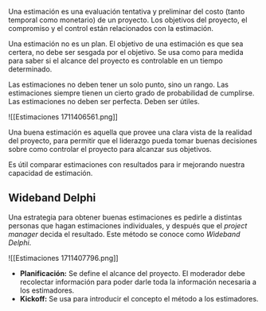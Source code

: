 Una estimación es una evaluación tentativa y preliminar del costo (tanto temporal como monetario) de un proyecto. Los objetivos del proyecto, el compromiso y el control están relacionados con la estimación.

Una estimación no es un plan. El objetivo de una estimación es que sea certera, no debe ser sesgada por el objetivo. Se usa como para medida para saber si el alcance del proyecto es controlable en un tiempo determinado.

Las estimaciones no deben tener un solo punto, sino un rango. Las estimaciones siempre tienen un cierto grado de probabilidad de cumplirse. Las estimaciones no deben ser perfecta. Deben ser útiles.

![[Estimaciones 1711406561.png]]

Una buena estimación es aquella que provee una clara vista de la realidad del proyecto, para permitir que el liderazgo pueda tomar buenas decisiones sobre como controlar el proyecto para alcanzar sus objetivos.

Es útil comparar estimaciones con resultados para ir mejorando nuestra capacidad de estimación.

## Wideband Delphi

Una estrategia para obtener buenas estimaciones es pedirle a distintas personas que hagan estimaciones individuales, y después que el *project manager* decida el resultado. Este método se conoce como *Wideband Delphi*.

![[Estimaciones 1711407796.png]]

- **Planificación:** Se define el alcance del proyecto. El moderador debe recolectar información para poder darle toda la información necesaria a los estimadores.
- **Kickoff:** Se usa para introducir el concepto el método a los estimadores.
